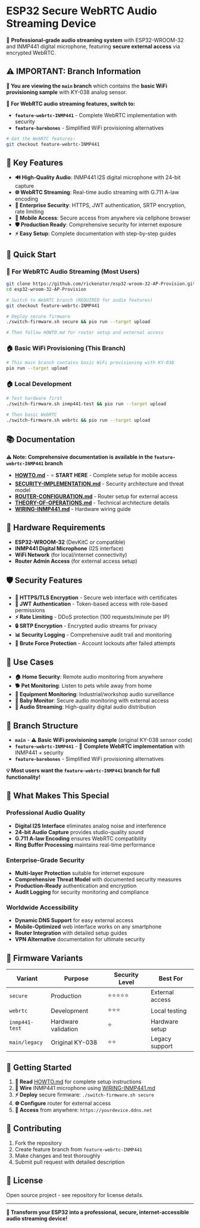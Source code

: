 # ESP32 Secure WebRTC Audio Streaming Device

🎤 **Professional-grade audio streaming system** with ESP32-WROOM-32 and INMP441 digital microphone, featuring **secure external access** via encrypted WebRTC.

## ⚠️ **IMPORTANT: Branch Information**

**📍 You are viewing the `main` branch** which contains the **basic WiFi provisioning sample** with KY-038 analog sensor.

**🚀 For WebRTC audio streaming features, switch to:**
- **`feature-webrtc-INMP441`** - Complete WebRTC implementation with security
- **`feature-barebones`** - Simplified WiFi provisioning alternatives

```bash
# Get the WebRTC features:
git checkout feature-webrtc-INMP441
```

## 🌟 **Key Features**

- **🔊 High-Quality Audio**: INMP441 I2S digital microphone with 24-bit capture
- **🌐 WebRTC Streaming**: Real-time audio streaming with G.711 A-law encoding
- **🔐 Enterprise Security**: HTTPS, JWT authentication, SRTP encryption, rate limiting
- **📱 Mobile Access**: Secure access from anywhere via cellphone browser
- **🛡️ Production Ready**: Comprehensive security for internet exposure
- **⚡ Easy Setup**: Complete documentation with step-by-step guides

## 🚀 **Quick Start**

### **📱 For WebRTC Audio Streaming (Most Users)**

```bash
git clone https://github.com/rickenator/esp32-wroom-32-AP-Provision.git
cd esp32-wroom-32-AP-Provision

# Switch to WebRTC branch (REQUIRED for audio features)
git checkout feature-webrtc-INMP441

# Deploy secure firmware
./switch-firmware.sh secure && pio run --target upload

# Then follow HOWTO.md for router setup and external access
```

### **🏠 Basic WiFi Provisioning (This Branch)**
```bash
# This main branch contains basic WiFi provisioning with KY-038
pio run --target upload
```

### **🏠 Local Development**
```bash
# Test hardware first
./switch-firmware.sh inmp441-test && pio run --target upload

# Then basic WebRTC
./switch-firmware.sh webrtc && pio run --target upload
```

## 📚 **Documentation**

**⚠️ Note: Comprehensive documentation is available in the `feature-webrtc-INMP441` branch**

- **[HOWTO.md](https://github.com/rickenator/esp32-wroom-32-AP-Provision/blob/feature-webrtc-INMP441/HOWTO.md)** - ⭐ **START HERE** - Complete setup for mobile access
- **[SECURITY-IMPLEMENTATION.md](https://github.com/rickenator/esp32-wroom-32-AP-Provision/blob/feature-webrtc-INMP441/SECURITY-IMPLEMENTATION.md)** - Security architecture and threat model
- **[ROUTER-CONFIGURATION.md](https://github.com/rickenator/esp32-wroom-32-AP-Provision/blob/feature-webrtc-INMP441/ROUTER-CONFIGURATION.md)** - Router setup for external access
- **[THEORY-OF-OPERATIONS.md](https://github.com/rickenator/esp32-wroom-32-AP-Provision/blob/feature-webrtc-INMP441/THEORY-OF-OPERATIONS.md)** - Technical architecture details
- **[WIRING-INMP441.md](https://github.com/rickenator/esp32-wroom-32-AP-Provision/blob/feature-webrtc-INMP441/WIRING-INMP441.md)** - Hardware wiring guide

## 🔧 **Hardware Requirements**

- **ESP32-WROOM-32** (DevKitC or compatible)
- **INMP441 Digital Microphone** (I2S interface)
- **WiFi Network** (for local/internet connectivity)
- **Router Admin Access** (for external access setup)

## 🛡️ **Security Features**

- **🔐 HTTPS/TLS Encryption** - Secure web interface with certificates
- **🎫 JWT Authentication** - Token-based access with role-based permissions
- **⚡ Rate Limiting** - DDoS protection (100 requests/minute per IP)
- **🔒 SRTP Encryption** - Encrypted audio streams for privacy
- **📊 Security Logging** - Comprehensive audit trail and monitoring
- **🛑 Brute Force Protection** - Account lockouts after failed attempts

## 📱 **Use Cases**

- **🏠 Home Security**: Remote audio monitoring from anywhere
- **🐕 Pet Monitoring**: Listen to pets while away from home
- **🔧 Equipment Monitoring**: Industrial/workshop audio surveillance
- **👶 Baby Monitor**: Secure audio monitoring with external access
- **🎵 Audio Streaming**: High-quality digital audio distribution

## 🌿 **Branch Structure**

- **`main`** - ⚠️ **Basic WiFi provisioning sample** (original KY-038 sensor code)
- **`feature-webrtc-INMP441`** - 🚀 **Complete WebRTC implementation** with INMP441 + security
- **`feature-barebones`** - Simplified WiFi provisioning alternatives

**💡 Most users want the `feature-webrtc-INMP441` branch for full functionality!**

## 🎯 **What Makes This Special**

### **Professional Audio Quality**
- **Digital I2S Interface** eliminates analog noise and interference
- **24-bit Audio Capture** provides studio-quality sound
- **G.711 A-law Encoding** ensures WebRTC compatibility
- **Ring Buffer Processing** maintains real-time performance

### **Enterprise-Grade Security**
- **Multi-layer Protection** suitable for internet exposure
- **Comprehensive Threat Model** with documented security measures
- **Production-Ready** authentication and encryption
- **Audit Logging** for security monitoring and compliance

### **Worldwide Accessibility**
- **Dynamic DNS Support** for easy external access
- **Mobile-Optimized** web interface works on any smartphone
- **Router Integration** with detailed setup guides
- **VPN Alternative** documentation for ultimate security

## 🔄 **Firmware Variants**

| Variant | Purpose | Security Level | Best For |
|---------|---------|----------------|----------|
| `secure` | Production | ⭐⭐⭐⭐⭐ | External access |
| `webrtc` | Development | ⭐⭐⭐ | Local testing |
| `inmp441-test` | Hardware validation | ⭐ | Hardware setup |
| `main/legacy` | Original KY-038 | ⭐⭐ | Legacy support |

## 🚀 **Getting Started**

1. **📖 Read** [HOWTO.md](HOWTO.md) for complete setup instructions
2. **🔌 Wire** INMP441 microphone using [WIRING-INMP441.md](WIRING-INMP441.md)
3. **⚡ Deploy** secure firmware: `./switch-firmware.sh secure`
4. **🌐 Configure** router for external access
5. **📱 Access** from anywhere: `https://yourdevice.ddns.net`

## 🤝 **Contributing**

1. Fork the repository
2. Create feature branch from `feature-webrtc-INMP441`
3. Make changes and test thoroughly
4. Submit pull request with detailed description

## 📄 **License**

Open source project - see repository for license details.

---

**🎉 Transform your ESP32 into a professional, secure, internet-accessible audio streaming device!**